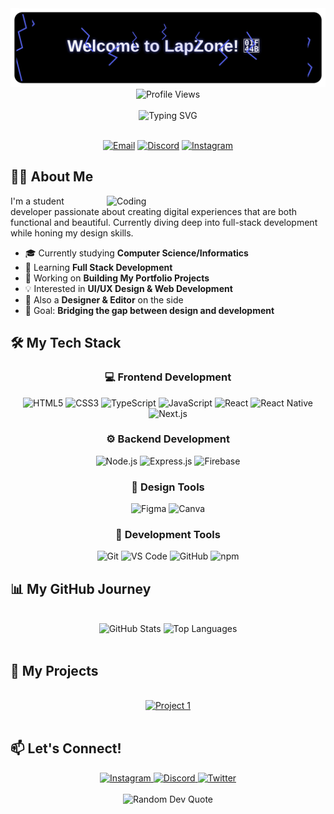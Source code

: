 <div align="center">
<img src="header.svg" alt="Welcome to LapZone!" width=800>
</div>

<div align="center">
  <img src="https://komarev.com/ghpvc/?username=Lapzy7&label=Profile%20Views&color=5865F2&style=flat" alt="Profile Views">
</div>

<br>

<div align="center">
  <img src="https://readme-typing-svg.herokuapp.com?font=Fira+Code&size=30&duration=3000&pause=1000&color=5865F2&center=true&vCenter=true&width=600&lines=Frontend+Developer;UI%2FUX+Designer;Student+Programmer" alt="Typing SVG" />
</div>

<br>

<p align="center">
  <a href="mailto:lapzonecontact@gmail.com"><img src="https://img.shields.io/badge/Email-Contact_Me-D14836?style=for-the-badge&logo=gmail&logoColor=white" alt="Email"/></a>
  <a href="https://discord.com/users/lapzy7"><img src="https://img.shields.io/badge/Discord-connect-5865F2?style=for-the-badge&logo=discord&logoColor=white" alt="Discord"/></a>
  <a href="https://instagram.com/dknz._"><img src="https://img.shields.io/badge/Instagram-Follow-E4405F?style=for-the-badge&logo=instagram&logoColor=white" alt="Instagram"/></a>
</p>

## 👨‍🎓 About Me

<img align="right" alt="Coding" width="350" src="https://user-images.githubusercontent.com/74038190/225813708-98b745f2-7d22-48cf-9150-083f1b00d6c9.gif">

I'm a student developer passionate about creating digital experiences that are both functional and beautiful. Currently diving deep into full-stack development while honing my design skills.

- 🎓 Currently studying **Computer Science/Informatics**
- 🌱 Learning **Full Stack Development**
- 🔭 Working on **Building My Portfolio Projects**
- 💡 Interested in **UI/UX Design & Web Development**
- 🎨 Also a **Designer & Editor** on the side
- 🚀 Goal: **Bridging the gap between design and development**


## 🛠️ My Tech Stack

<div align="center">

### 💻 Frontend Development
<p>
  <img src="https://img.shields.io/badge/HTML5-E34F26?style=for-the-badge&logo=html5&logoColor=white" alt="HTML5" />
  <img src="https://img.shields.io/badge/CSS3-1572B6?style=for-the-badge&logo=css3&logoColor=white" alt="CSS3" />
  <img src="https://img.shields.io/badge/TypeScript-007ACC?style=for-the-badge&logo=typescript&logoColor=white" alt="TypeScript" />
  <img src="https://img.shields.io/badge/JavaScript-F7DF1E?style=for-the-badge&logo=javascript&logoColor=black" alt="JavaScript" />
  <img src="https://img.shields.io/badge/React-20232A?style=for-the-badge&logo=react&logoColor=61DAFB" alt="React" />
  <img src="https://img.shields.io/badge/React_Native-20232A?style=for-the-badge&logo=react&logoColor=61DAFB" alt="React Native" />
  <img src="https://img.shields.io/badge/Next.js-000000?style=for-the-badge&logo=nextdotjs&logoColor=white" alt="Next.js" />
</p>

### ⚙️ Backend Development
<p>
  <img src="https://img.shields.io/badge/Node.js-339933?style=for-the-badge&logo=nodedotjs&logoColor=white" alt="Node.js" />
  <img src="https://img.shields.io/badge/Express.js-000000?style=for-the-badge&logo=express&logoColor=white" alt="Express.js" />
  <img src="https://img.shields.io/badge/Firebase-FFCA28?style=for-the-badge&logo=firebase&logoColor=black" alt="Firebase" />
</p>

### 🎨 Design Tools
<p>
  <img src="https://img.shields.io/badge/Figma-F24E1E?style=for-the-badge&logo=figma&logoColor=white" alt="Figma" />
  <img src="https://img.shields.io/badge/Canva-00C4CC?style=for-the-badge&logo=canva&logoColor=white" alt="Canva" />
</p>

### 🧰 Development Tools
<p>
  <img src="https://img.shields.io/badge/Git-F05032?style=for-the-badge&logo=git&logoColor=white" alt="Git" />
  <img src="https://img.shields.io/badge/VS_Code-0078D4?style=for-the-badge&logo=visual%20studio%20code&logoColor=white" alt="VS Code" />
  <img src="https://img.shields.io/badge/GitHub-100000?style=for-the-badge&logo=github&logoColor=white" alt="GitHub" />
  <img src="https://img.shields.io/badge/npm-CB3837?style=for-the-badge&logo=npm&logoColor=white" alt="npm" />
</p>

</div>

## 📊 My GitHub Journey

<br>

<div align="center">
  <img src="https://github-readme-stats-sigma-five.vercel.app/api?username=Lapzy7&show_icons=true&theme=tokyonight&count_private=true&hide_border=true" height="170" alt="GitHub Stats">
  <img src="https://github-readme-stats-sigma-five.vercel.app/api/top-langs/?username=Lapzy7&layout=compact&theme=tokyonight&langs_count=8&hide_border=true" height="170" alt="Top Languages">
</div>

<br>

## 🚀 My Projects

<br>

<div align="center">
  <a href="https://github.com/Lapzy7/Back-End-Web-Development">
    <img src="https://github-readme-stats-sigma-five.vercel.app/api/pin/?username=Lapzy7&repo=Back-End-Web-Development&theme=tokyonight&hide_border=true" alt="Project 1">
  </a>
</div>

<br>

## 📫 Let's Connect!

<div align="center">
  <a href="https://instagram.com/dknz._">
    <img src="https://img.shields.io/badge/Instagram-E4405F?style=for-the-badge&logo=instagram&logoColor=white" alt="Instagram">
  </a>
  <a href="https://discord.com/users/lapzy7">
    <img src="https://img.shields.io/badge/Discord-5865F2?style=for-the-badge&logo=discord&logoColor=white" alt="Discord">
  </a>
  <a href="https://twitter.com/Lapz_1">
    <img src="https://img.shields.io/badge/Twitter-1DA1F2?style=for-the-badge&logo=twitter&logoColor=white" alt="Twitter">
  </a>
</div>

<br>

<div align="center">
  <img src="https://quotes-github-readme.vercel.app/api?type=horizontal&theme=tokyonight" alt="Random Dev Quote">
</div>

